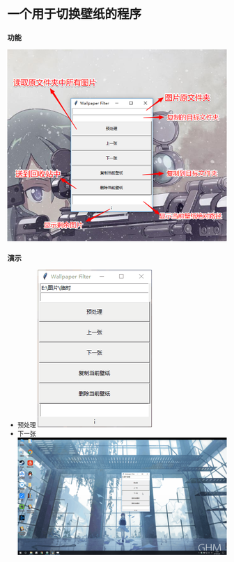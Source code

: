 # 一个用于切换壁纸的程序
### 功能
![image](https://github.com/fqwl/wallpaper/blob/master/img_folder/snipaste20180526_123123.png?raw=true)
### 演示
- 预处理
![image](img_folder/预处理.gif)
- 下一张
![image](img_folder/下一张.gif)
